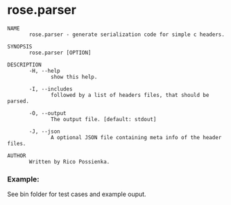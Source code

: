 # rose.parser

```
NAME
       rose.parser - generate serialization code for simple c headers.

SYNOPSIS
       rose.parser [OPTION]

DESCRIPTION
       -H, --help
              show this help.

       -I, --includes
              followed by a list of headers files, that should be parsed.

       -O, --output
              The output file. [default: stdout]

       -J, --json
              A optional JSON file containing meta info of the header files.

AUTHOR
       Written by Rico Possienka.
```

### Example:

See bin folder for test cases and example ouput.
